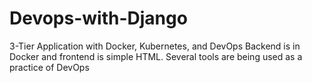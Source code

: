 # Devops-with-Django
3-Tier Application with Docker, Kubernetes, and DevOps
Backend is in Docker and frontend is simple HTML.
Several tools are being used as a practice of DevOps
